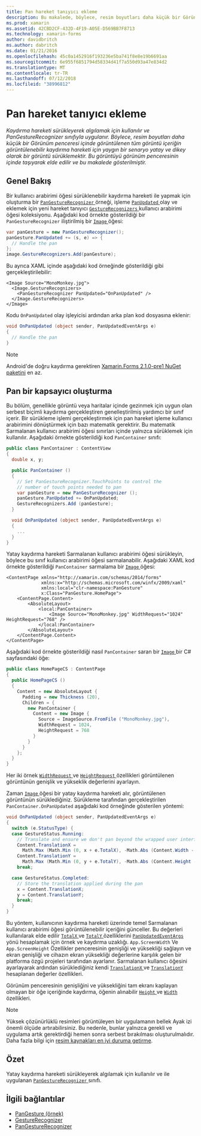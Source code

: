 ```yaml
---
title: Pan hareket tanıyıcı ekleme
description: Bu makalede, böylece, resim boyutları daha küçük bir Görünüm penceresi içinde görüntülenen tüm görüntü içeriğin görüntülenebilir bir yatay kaydırma hareketi için yatay ve dikey bir görüntü sürükleyin nasıl kullanılacağı açıklanmaktadır.
ms.prod: xamarin
ms.assetid: 42CBD2CF-432D-4F19-A05E-D569BB7F8713
ms.technology: xamarin-forms
author: davidbritch
ms.author: dabritch
ms.date: 01/21/2016
ms.openlocfilehash: 45c0a1452916f193236e5ba741f8e8e19b6691aa
ms.sourcegitcommit: 6e955f6851794d58334d41f7a550d93a47e834d2
ms.translationtype: MT
ms.contentlocale: tr-TR
ms.lasthandoff: 07/12/2018
ms.locfileid: "38996812"
---
```

# <a name="adding-a-pan-gesture-recognizer"></a>Pan hareket tanıyıcı ekleme

_Kaydırma hareketi sürükleyerek algılamak için kullanılır ve PanGestureRecognizer sınıfıyla uygulanır. Böylece, resim boyutları daha küçük bir Görünüm penceresi içinde görüntülenen tüm görüntü içeriğin görüntülenebilir kaydırma hareketi için yaygın bir senaryo yatay ve dikey olarak bir görüntü sürüklemektir. Bu görüntüyü görünüm penceresinin içinde taşıyarak elde edilir ve bu makalede gösterilmiştir._

## <a name="overview"></a>Genel Bakış

Bir kullanıcı arabirimi öğesi sürüklenebilir kaydırma hareketi ile yapmak için oluşturma bir [ `PanGestureRecognizer` ](xref:Xamarin.Forms.PanGestureRecognizer) örneği, işleme [ `PanUpdated` ](xref:Xamarin.Forms.PanGestureRecognizer.PanUpdated) olay ve eklemek için yeni hareket tanıyıcı [ `GestureRecognizers` ](xref:Xamarin.Forms.View.GestureRecognizers) kullanıcı arabirimi öğesi koleksiyonu. Aşağıdaki kod örnekte gösterildiği bir `PanGestureRecognizer` iliştirilmiş bir [ `Image` ](xref:Xamarin.Forms.Image) öğesi:

```csharp
var panGesture = new PanGestureRecognizer();
panGesture.PanUpdated += (s, e) => {
  // Handle the pan
};
image.GestureRecognizers.Add(panGesture);
```

Bu ayrıca XAML içinde aşağıdaki kod örneğinde gösterildiği gibi gerçekleştirilebilir:

```xaml
<Image Source="MonoMonkey.jpg">
  <Image.GestureRecognizers>
    <PanGestureRecognizer PanUpdated="OnPanUpdated" />
  </Image.GestureRecognizers>
</Image>
```

Kodu `OnPanUpdated` olay işleyicisi ardından arka plan kod dosyasına eklenir:

```csharp
void OnPanUpdated (object sender, PanUpdatedEventArgs e)
{
  // Handle the pan
}
```

> [!NOTE]
> Android'de doğru kaydırma gerektiren [Xamarin.Forms 2.1.0-pre1 NuGet paketini](https://www.nuget.org/packages/Xamarin.Forms/2.1.0.6501-pre1) en az.

## <a name="creating-a-pan-container"></a>Pan bir kapsayıcı oluşturma

Bu bölüm, genellikle görüntü veya haritalar içinde gezinmek için uygun olan serbest biçimli kaydırma gerçekleştiren genelleştirilmiş yardımcı bir sınıf içerir. Bir sürükleme işlemi gerçekleştirmek için pan hareket işleme kullanıcı arabirimini dönüştürmek için bazı matematik gerektirir. Bu matematik Sarmalanan kullanıcı arabirimi öğesi sınırları içinde yalnızca sürüklemek için kullanılır. Aşağıdaki örnekte gösterildiği kod `PanContainer` sınıfı:

```csharp
public class PanContainer : ContentView
{
  double x, y;

  public PanContainer ()
  {
    // Set PanGestureRecognizer.TouchPoints to control the
    // number of touch points needed to pan
    var panGesture = new PanGestureRecognizer ();
    panGesture.PanUpdated += OnPanUpdated;
    GestureRecognizers.Add (panGesture);
  }

  void OnPanUpdated (object sender, PanUpdatedEventArgs e)
  {
    ...
  }
}
```

Yatay kaydırma hareketi Sarmalanan kullanıcı arabirimi öğesi sürükleyin, böylece bu sınıf kullanıcı arabirimi öğesi sarmalanabilir. Aşağıdaki XAML kod örnekte gösterildiği `PanContainer` sarmalama bir [ `Image` ](xref:Xamarin.Forms.Image) öğesi:

```xaml
<ContentPage xmlns="http://xamarin.com/schemas/2014/forms"
             xmlns:x="http://schemas.microsoft.com/winfx/2009/xaml"
             xmlns:local="clr-namespace:PanGesture"
             x:Class="PanGesture.HomePage">
    <ContentPage.Content>
        <AbsoluteLayout>
            <local:PanContainer>
                <Image Source="MonoMonkey.jpg" WidthRequest="1024" HeightRequest="768" />
            </local:PanContainer>
        </AbsoluteLayout>
    </ContentPage.Content>
</ContentPage>
```

Aşağıdaki kod örnekte gösterildiği nasıl `PanContainer` saran bir [ `Image` ](xref:Xamarin.Forms.Image) bir C# sayfasındaki öğe:

```csharp
public class HomePageCS : ContentPage
{
  public HomePageCS ()
  {
    Content = new AbsoluteLayout {
      Padding = new Thickness (20),
      Children = {
        new PanContainer {
          Content = new Image {
            Source = ImageSource.FromFile ("MonoMonkey.jpg"),
            WidthRequest = 1024,
            HeightRequest = 768
          }
        }
      }
    };
  }
}
```

Her iki örnek [ `WidthRequest` ](xref:Xamarin.Forms.VisualElement.WidthRequest) ve [ `HeightRequest` ](xref:Xamarin.Forms.VisualElement.HeightRequest) özellikleri görüntülenen görüntünün genişlik ve yükseklik değerlerini ayarlayın.

Zaman [ `Image` ](xref:Xamarin.Forms.Image) öğesi bir yatay kaydırma hareketi alır, görüntülenen görüntünün sürüklediğiniz. Sürükleme tarafından gerçekleştirilen `PanContainer.OnPanUpdated` aşağıdaki kod örneğinde gösterilen yöntemi:

```csharp
void OnPanUpdated (object sender, PanUpdatedEventArgs e)
{
  switch (e.StatusType) {
  case GestureStatus.Running:
    // Translate and ensure we don't pan beyond the wrapped user interface element bounds.
    Content.TranslationX =
      Math.Max (Math.Min (0, x + e.TotalX), -Math.Abs (Content.Width - App.ScreenWidth));
    Content.TranslationY =
      Math.Max (Math.Min (0, y + e.TotalY), -Math.Abs (Content.Height - App.ScreenHeight));
    break;

  case GestureStatus.Completed:
    // Store the translation applied during the pan
    x = Content.TranslationX;
    y = Content.TranslationY;
    break;
  }
}
```

Bu yöntem, kullanıcının kaydırma hareketi üzerinde temel Sarmalanan kullanıcı arabirimi öğesi görüntülenebilir içeriğini günceller. Bu değerleri kullanılarak elde edilir [ `TotalX` ](xref:Xamarin.Forms.PanUpdatedEventArgs.TotalX) ve [ `TotalY` ](xref:Xamarin.Forms.PanUpdatedEventArgs.TotalY) özelliklerini [ `PanUpdatedEventArgs` ](xref:Xamarin.Forms.PanUpdatedEventArgs) yönü hesaplamak için örnek ve kaydırma uzaklığı. `App.ScreenWidth` Ve `App.ScreenHeight` Özellikler penceresinin genişliği ve yüksekliği sağlayın ve ekran genişliği ve cihazın ekran yüksekliği değerlerine karşılık gelen bir platforma özgü projeleri tarafından ayarlanır. Sarmalanan kullanıcı öğesini ayarlayarak ardından sürüklediğiniz kendi [ `TranslationX` ](xref:Xamarin.Forms.VisualElement.TranslationX) ve [ `TranslationY` ](xref:Xamarin.Forms.VisualElement.TranslationY) hesaplanan değerler özellikleri.

Görünüm penceresinin genişliğini ve yüksekliğini tam ekranı kaplayan olmayan bir öğe içeriğinde kaydırma, öğenin alınabilir [ `Height` ](xref:Xamarin.Forms.VisualElement.Height) ve [ `Width` ](xref:Xamarin.Forms.VisualElement.Width) özellikleri.

> [!NOTE]
> Yüksek çözünürlüklü resimleri görüntüleyen bir uygulamanın bellek Ayak izi önemli ölçüde artırabilirsiniz. Bu nedenle, bunlar yalnızca gerekli ve uygulama artık gerektirdiği hemen sonra serbest bırakılması oluşturulmalıdır. Daha fazla bilgi için [resim kaynakları en iyi duruma getirme](~/xamarin-forms/deploy-test/performance.md#optimizeimages).

## <a name="summary"></a>Özet

Yatay kaydırma hareketi sürükleyerek algılamak için kullanılır ve ile uygulanan [ `PanGestureRecognizer` ](xref:Xamarin.Forms.PanGestureRecognizer) sınıfı.



## <a name="related-links"></a>İlgili bağlantılar

- [PanGesture (örnek)](https://developer.xamarin.com/samples/xamarin-forms/WorkingWithGestures/PanGesture/)
- [GestureRecognizer](xref:Xamarin.Forms.GestureRecognizer)
- [PanGestureRecognizer](xref:Xamarin.Forms.PanGestureRecognizer)
